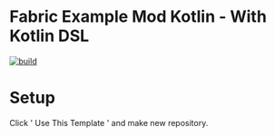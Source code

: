 # Fabric Example Mod Kotlin - With Kotlin DSL
[![build](https://github.com/myoun/fabric-example-mod-kotlin-with-kotlin-dsl/actions/workflows/build.yml/badge.svg?branch=master)](https://github.com/myoun/fabric-example-mod-kotlin-with-kotlin-dsl/actions/workflows/build.yml)
# Setup

Click ' Use This Template ' and make new repository.
